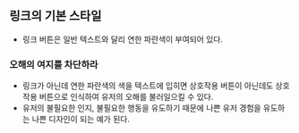 ## 링크의 기본 스타일
- 링크 버튼은 일반 텍스트와 달리 연한 파란색이 부여되어 있다.

### 오해의 여지를 차단하라
- 링크가 아닌데 연한 파란색의 색을 텍스트에 입히면 상호작용 버튼이 아닌데도 상호작용 버튼으로 인식하여 유저의 오해를 불러일으킬 수 있다.
- 유저의 불필요한 인지, 불필요한 행동을 유도하기 때문에 나쁜 유저 경험을 유도하는 나쁜 디자인이 되는 예가 된다.
